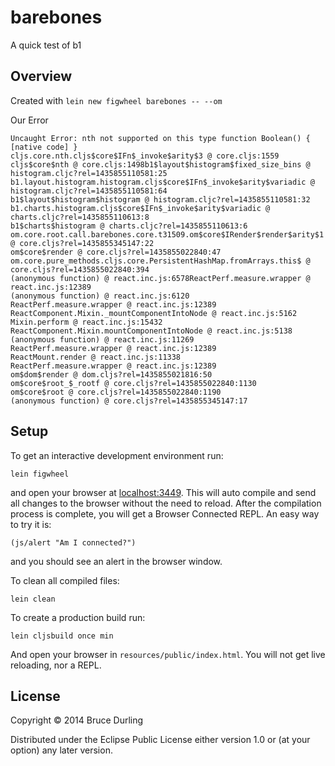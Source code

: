 # barebones

A quick test of b1

## Overview

Created with
```lein new figwheel barebones -- --om```

Our Error

```
Uncaught Error: nth not supported on this type function Boolean() { [native code] }
cljs.core.nth.cljs$core$IFn$_invoke$arity$3 @ core.cljs:1559
cljs$core$nth @ core.cljs:1498b1$layout$histogram$fixed_size_bins @ histogram.cljc?rel=1435855110581:25
b1.layout.histogram.histogram.cljs$core$IFn$_invoke$arity$variadic @ histogram.cljc?rel=1435855110581:64
b1$layout$histogram$histogram @ histogram.cljc?rel=1435855110581:32
b1.charts.histogram.cljs$core$IFn$_invoke$arity$variadic @ charts.cljc?rel=1435855110613:8
b1$charts$histogram @ charts.cljc?rel=1435855110613:6
om.core.root.call.barebones.core.t31509.om$core$IRender$render$arity$1 @ core.cljs?rel=1435855345147:22
om$core$render @ core.cljs?rel=1435855022840:47
om.core.pure_methods.cljs.core.PersistentHashMap.fromArrays.this$ @ core.cljs?rel=1435855022840:394
(anonymous function) @ react.inc.js:6578ReactPerf.measure.wrapper @ react.inc.js:12389
(anonymous function) @ react.inc.js:6120
ReactPerf.measure.wrapper @ react.inc.js:12389
ReactComponent.Mixin._mountComponentIntoNode @ react.inc.js:5162
Mixin.perform @ react.inc.js:15432
ReactComponent.Mixin.mountComponentIntoNode @ react.inc.js:5138
(anonymous function) @ react.inc.js:11269
ReactPerf.measure.wrapper @ react.inc.js:12389
ReactMount.render @ react.inc.js:11338
ReactPerf.measure.wrapper @ react.inc.js:12389
om$dom$render @ dom.cljs?rel=1435855021816:50
om$core$root_$_rootf @ core.cljs?rel=1435855022840:1130
om$core$root @ core.cljs?rel=1435855022840:1190
(anonymous function) @ core.cljs?rel=1435855345147:17
```

## Setup

To get an interactive development environment run:

    lein figwheel

and open your browser at [localhost:3449](http://localhost:3449/).
This will auto compile and send all changes to the browser without the
need to reload. After the compilation process is complete, you will
get a Browser Connected REPL. An easy way to try it is:

    (js/alert "Am I connected?")

and you should see an alert in the browser window.

To clean all compiled files:

    lein clean

To create a production build run:

    lein cljsbuild once min

And open your browser in `resources/public/index.html`. You will not
get live reloading, nor a REPL.

## License

Copyright © 2014 Bruce Durling

Distributed under the Eclipse Public License either version 1.0 or (at your option) any later version.
